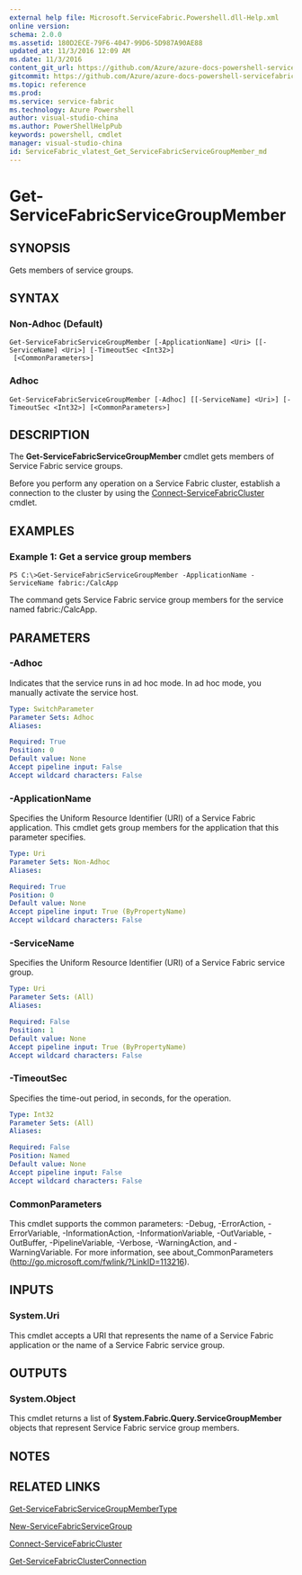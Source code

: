 ```yaml
---
external help file: Microsoft.ServiceFabric.Powershell.dll-Help.xml
online version:
schema: 2.0.0
ms.assetid: 180D2ECE-79F6-4047-99D6-5D987A90AE88
updated_at: 11/3/2016 12:09 AM
ms.date: 11/3/2016
content_git_url: https://github.com/Azure/azure-docs-powershell-servicefabric/blob/live/Service-Fabric-cmdlets/ServiceFabric/vlatest/Get-ServiceFabricServiceGroupMember.md
gitcommit: https://github.com/Azure/azure-docs-powershell-servicefabric/blob/1ee1eb862e0b78a20a656aad5e958efd0f11f85c/Service-Fabric-cmdlets/ServiceFabric/vlatest/Get-ServiceFabricServiceGroupMember.md
ms.topic: reference
ms.prod: 
ms.service: service-fabric
ms.technology: Azure Powershell
author: visual-studio-china
ms.author: PowerShellHelpPub
keywords: powershell, cmdlet
manager: visual-studio-china
id: ServiceFabric_vlatest_Get_ServiceFabricServiceGroupMember_md
---
```


# Get-ServiceFabricServiceGroupMember

## SYNOPSIS
Gets members of service groups.

## SYNTAX

### Non-Adhoc (Default)
```
Get-ServiceFabricServiceGroupMember [-ApplicationName] <Uri> [[-ServiceName] <Uri>] [-TimeoutSec <Int32>]
 [<CommonParameters>]
```

### Adhoc
```
Get-ServiceFabricServiceGroupMember [-Adhoc] [[-ServiceName] <Uri>] [-TimeoutSec <Int32>] [<CommonParameters>]
```

## DESCRIPTION
The **Get-ServiceFabricServiceGroupMember** cmdlet gets members of Service Fabric service groups.

Before you perform any operation on a Service Fabric cluster, establish a connection to the cluster by using the [Connect-ServiceFabricCluster](./Connect-ServiceFabricCluster.md) cmdlet.

## EXAMPLES

### Example 1: Get a service group members
```
PS C:\>Get-ServiceFabricServiceGroupMember -ApplicationName -ServiceName fabric:/CalcApp
```

The command gets Service Fabric service group members for the service named fabric:/CalcApp.

## PARAMETERS

### -Adhoc
Indicates that the service runs in ad hoc mode.
In ad hoc mode, you manually activate the service host.

```yaml
Type: SwitchParameter
Parameter Sets: Adhoc
Aliases:

Required: True
Position: 0
Default value: None
Accept pipeline input: False
Accept wildcard characters: False
```

### -ApplicationName
Specifies the Uniform Resource Identifier (URI) of a Service Fabric application.
This cmdlet gets group members for the application that this parameter specifies.

```yaml
Type: Uri
Parameter Sets: Non-Adhoc
Aliases:

Required: True
Position: 0
Default value: None
Accept pipeline input: True (ByPropertyName)
Accept wildcard characters: False
```

### -ServiceName
Specifies the Uniform Resource Identifier (URI) of a Service Fabric service group.

```yaml
Type: Uri
Parameter Sets: (All)
Aliases:

Required: False
Position: 1
Default value: None
Accept pipeline input: True (ByPropertyName)
Accept wildcard characters: False
```

### -TimeoutSec
Specifies the time-out period, in seconds, for the operation.

```yaml
Type: Int32
Parameter Sets: (All)
Aliases:

Required: False
Position: Named
Default value: None
Accept pipeline input: False
Accept wildcard characters: False
```

### CommonParameters
This cmdlet supports the common parameters: -Debug, -ErrorAction, -ErrorVariable, -InformationAction, -InformationVariable, -OutVariable, -OutBuffer, -PipelineVariable, -Verbose, -WarningAction, and -WarningVariable. For more information, see about_CommonParameters (http://go.microsoft.com/fwlink/?LinkID=113216).

## INPUTS

### System.Uri
This cmdlet accepts a URI that represents the name of a Service Fabric application or the name of a Service Fabric service group.

## OUTPUTS

### System.Object
This cmdlet returns a list of **System.Fabric.Query.ServiceGroupMember** objects that represent Service Fabric service group members.

## NOTES

## RELATED LINKS

[Get-ServiceFabricServiceGroupMemberType](xref:ServiceFabric/vlatest/Get-ServiceFabricServiceGroupMemberType.md)

[New-ServiceFabricServiceGroup](xref:ServiceFabric/vlatest/New-ServiceFabricServiceGroup.md)

[Connect-ServiceFabricCluster](xref:ServiceFabric/vlatest/Connect-ServiceFabricCluster.md)

[Get-ServiceFabricClusterConnection](xref:ServiceFabric/vlatest/Get-ServiceFabricClusterConnection.md)
